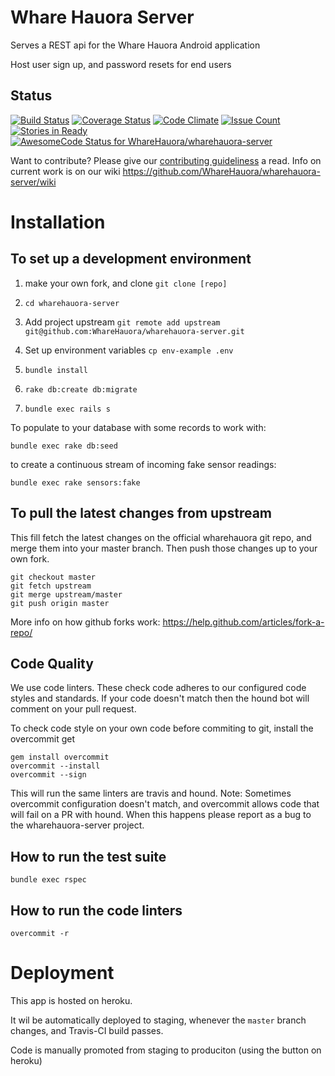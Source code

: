Whare Hauora Server
===================

Serves a REST api for the Whare Hauora Android application

Host user sign up, and password resets for end users


Status
------
[![Build Status](https://travis-ci.org/WhareHauora/wharehauora-server.svg?branch=master)](https://travis-ci.org/WhareHauora/wharehauora-server)
[![Coverage Status](https://coveralls.io/repos/github/WhareHauora/wharehauora-server/badge.svg?branch=master)](https://coveralls.io/github/WhareHauora/wharehauora-server?branch=master)
[![Code Climate](https://codeclimate.com/github/WhareHauora/wharehauora-server/badges/gpa.svg)](https://codeclimate.com/github/WhareHauora/wharehauora-server)
[![Issue Count](https://codeclimate.com/github/WhareHauora/wharehauora-server/badges/issue_count.svg)](https://codeclimate.com/github/WhareHauora/wharehauora-server)
[![Stories in Ready](https://badge.waffle.io/WhareHauora/wharehauora-server.png?label=ready&title=Ready)](https://waffle.io/WhareHauora/wharehauora-server)
[ ![AwesomeCode Status for WhareHauora/wharehauora-server](https://awesomecode.io/projects/5f56562b-9317-4405-b45d-ec5b7a9b05f5/status)](https://awesomecode.io/projects/57)


Want to contribute? Please give our [contributing guideliness](docs/CONTRIBUTING.md) a read. Info on current work is on our wiki
https://github.com/WhareHauora/wharehauora-server/wiki


Installation
============

To set up a development environment
-----------------------------------

1. make your own fork, and clone
  `git clone [repo]`

1. `cd wharehauora-server`

1. Add project upstream
  `git remote add upstream git@github.com:WhareHauora/wharehauora-server.git`

1. Set up environment variables
  `cp env-example .env`

1. `bundle install`

1. `rake db:create db:migrate`

1. `bundle exec rails s`


To populate to your database with some records to work with:

```
bundle exec rake db:seed
```

to create a continuous stream of incoming fake sensor readings:

```
bundle exec rake sensors:fake
```

To pull the latest changes from upstream
-----------------------------------------

This fill fetch the latest changes on the official wharehauora git repo, and merge them into
your master branch. Then push those changes up to your own fork.


```
git checkout master
git fetch upstream
git merge upstream/master
git push origin master
```

More info on how github forks work:
https://help.github.com/articles/fork-a-repo/


Code Quality
-------------

We use code linters. These check code adheres to our configured code styles and standards.
If your code doesn't match then the hound bot will comment on your pull request.

To check code style on your own code before commiting to git, install the overcommit get

```
gem install overcommit
overcommit --install
overcommit --sign
```

This will run the same linters are travis and hound. Note: Sometimes overcommit configuration
doesn't match, and overcommit allows code that will fail on a PR with hound. When this
happens please report as a bug to the wharehauora-server project.


How to run the test suite
-------------------------

`bundle exec rspec`


How to run the code linters
---------------------------

`overcommit -r`


Deployment
==========

This app is hosted on heroku.

It wil be automatically deployed to staging, whenever the `master` branch changes, and Travis-CI build passes.

Code is manually promoted from staging to produciton (using the button on heroku)
